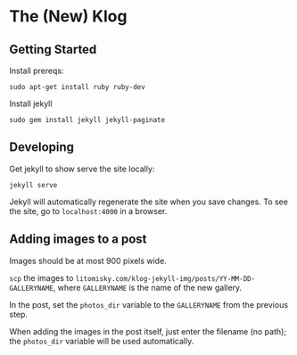 # The (New) Klog

## Getting Started

Install prereqs:

    sudo apt-get install ruby ruby-dev

Install jekyll

    sudo gem install jekyll jekyll-paginate



## Developing

Get jekyll to show serve the site locally:

    jekyll serve

Jekyll will automatically regenerate the site when you save changes.
To see the site, go to `localhost:4000` in a browser.



## Adding images to a post

Images should be at most 900 pixels wide.

`scp` the images to `litomisky.com/klog-jekyll-img/posts/YY-MM-DD-GALLERYNAME`,
where `GALLERYNAME` is the name of the new gallery.

In the post, set the `photos_dir` variable to the `GALLERYNAME` from the previous step.

When adding the images in the post itself, just enter the filename (no path);
the `photos_dir` variable will be used automatically.
